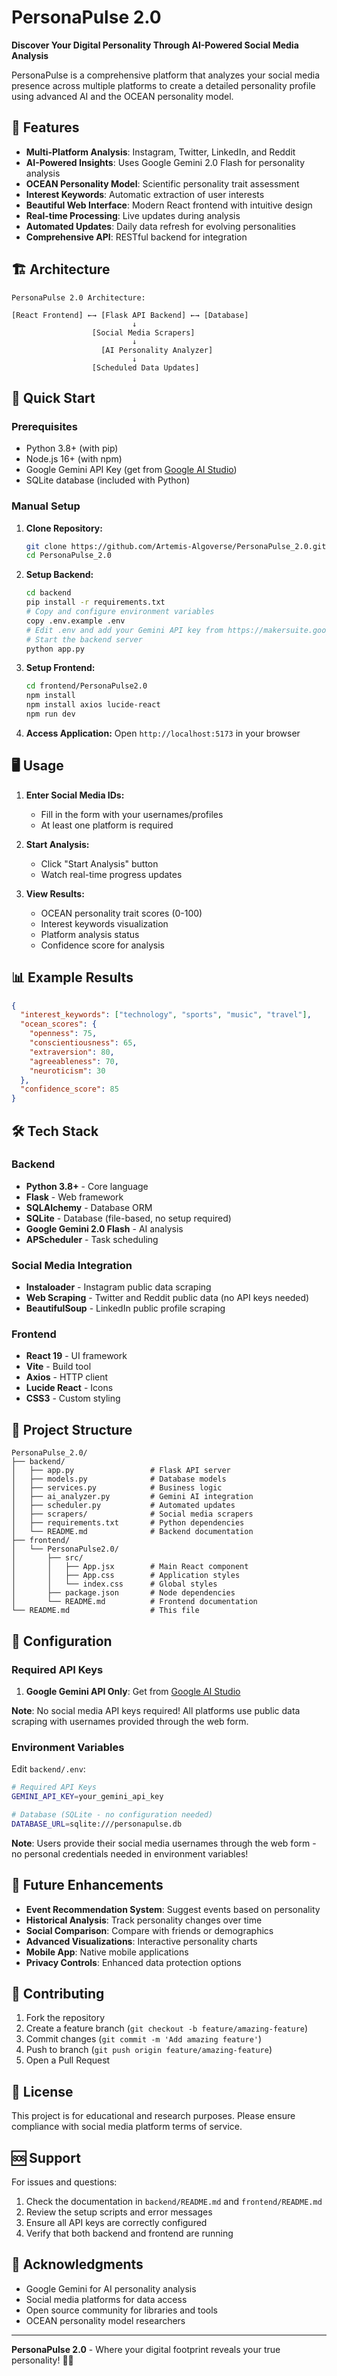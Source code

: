 # PersonaPulse 2.0

**Discover Your Digital Personality Through AI-Powered Social Media Analysis**

PersonaPulse is a comprehensive platform that analyzes your social media presence across multiple platforms to create a detailed personality profile using advanced AI and the OCEAN personality model.

## 🎯 Features

- **Multi-Platform Analysis**: Instagram, Twitter, LinkedIn, and Reddit
- **AI-Powered Insights**: Uses Google Gemini 2.0 Flash for personality analysis
- **OCEAN Personality Model**: Scientific personality trait assessment
- **Interest Keywords**: Automatic extraction of user interests
- **Beautiful Web Interface**: Modern React frontend with intuitive design
- **Real-time Processing**: Live updates during analysis
- **Automated Updates**: Daily data refresh for evolving personalities
- **Comprehensive API**: RESTful backend for integration

## 🏗️ Architecture

```
PersonaPulse 2.0 Architecture:

[React Frontend] ←→ [Flask API Backend] ←→ [Database]
                           ↓
                  [Social Media Scrapers]
                           ↓
                    [AI Personality Analyzer]
                           ↓
                  [Scheduled Data Updates]
```

## 🚀 Quick Start

### Prerequisites
- Python 3.8+ (with pip)
- Node.js 16+ (with npm)
- Google Gemini API Key (get from [Google AI Studio](https://makersuite.google.com/app/apikey))
- SQLite database (included with Python)

### Manual Setup

1. **Clone Repository:**
   ```bash
   git clone https://github.com/Artemis-Algoverse/PersonaPulse_2.0.git
   cd PersonaPulse_2.0
   ```

2. **Setup Backend:**
   ```bash
   cd backend
   pip install -r requirements.txt
   # Copy and configure environment variables
   copy .env.example .env
   # Edit .env and add your Gemini API key from https://makersuite.google.com/app/apikey
   # Start the backend server
   python app.py
   ```

3. **Setup Frontend:**
   ```bash
   cd frontend/PersonaPulse2.0
   npm install
   npm install axios lucide-react
   npm run dev
   ```

4. **Access Application:**
   Open `http://localhost:5173` in your browser

## 🖥️ Usage

1. **Enter Social Media IDs:**
   - Fill in the form with your usernames/profiles
   - At least one platform is required

2. **Start Analysis:**
   - Click "Start Analysis" button
   - Watch real-time progress updates

3. **View Results:**
   - OCEAN personality trait scores (0-100)
   - Interest keywords visualization
   - Platform analysis status
   - Confidence score for analysis

## 📊 Example Results

```json
{
  "interest_keywords": ["technology", "sports", "music", "travel"],
  "ocean_scores": {
    "openness": 75,
    "conscientiousness": 65,
    "extraversion": 80,
    "agreeableness": 70,
    "neuroticism": 30
  },
  "confidence_score": 85
}
```

## 🛠️ Tech Stack

### Backend
- **Python 3.8+** - Core language
- **Flask** - Web framework
- **SQLAlchemy** - Database ORM
- **SQLite** - Database (file-based, no setup required)
- **Google Gemini 2.0 Flash** - AI analysis
- **APScheduler** - Task scheduling

### Social Media Integration
- **Instaloader** - Instagram public data scraping
- **Web Scraping** - Twitter and Reddit public data (no API keys needed)
- **BeautifulSoup** - LinkedIn public profile scraping

### Frontend
- **React 19** - UI framework
- **Vite** - Build tool
- **Axios** - HTTP client
- **Lucide React** - Icons
- **CSS3** - Custom styling

## 📁 Project Structure

```
PersonaPulse_2.0/
├── backend/
│   ├── app.py                 # Flask API server
│   ├── models.py              # Database models
│   ├── services.py            # Business logic
│   ├── ai_analyzer.py         # Gemini AI integration
│   ├── scheduler.py           # Automated updates
│   ├── scrapers/              # Social media scrapers
│   ├── requirements.txt       # Python dependencies
│   └── README.md              # Backend documentation
├── frontend/
│   └── PersonaPulse2.0/
│       ├── src/
│       │   ├── App.jsx        # Main React component
│       │   ├── App.css        # Application styles
│       │   └── index.css      # Global styles
│       ├── package.json       # Node dependencies
│       └── README.md          # Frontend documentation
└── README.md                  # This file
```

## 🔧 Configuration

### Required API Keys

1. **Google Gemini API Only**: Get from [Google AI Studio](https://aistudio.google.com/)

**Note**: No social media API keys required! All platforms use public data scraping with usernames provided through the web form.

### Environment Variables

Edit `backend/.env`:
```bash
# Required API Keys
GEMINI_API_KEY=your_gemini_api_key

# Database (SQLite - no configuration needed)
DATABASE_URL=sqlite:///personapulse.db
```

**Note**: Users provide their social media usernames through the web form - no personal credentials needed in environment variables!

## 🔮 Future Enhancements

- **Event Recommendation System**: Suggest events based on personality
- **Historical Analysis**: Track personality changes over time
- **Social Comparison**: Compare with friends or demographics
- **Advanced Visualizations**: Interactive personality charts
- **Mobile App**: Native mobile applications
- **Privacy Controls**: Enhanced data protection options

## 🤝 Contributing

1. Fork the repository
2. Create a feature branch (`git checkout -b feature/amazing-feature`)
3. Commit changes (`git commit -m 'Add amazing feature'`)
4. Push to branch (`git push origin feature/amazing-feature`)
5. Open a Pull Request

## 📄 License

This project is for educational and research purposes. Please ensure compliance with social media platform terms of service.

## 🆘 Support

For issues and questions:
1. Check the documentation in `backend/README.md` and `frontend/README.md`
2. Review the setup scripts and error messages
3. Ensure all API keys are correctly configured
4. Verify that both backend and frontend are running

## 🎉 Acknowledgments

- Google Gemini for AI personality analysis
- Social media platforms for data access
- Open source community for libraries and tools
- OCEAN personality model researchers

---

**PersonaPulse 2.0** - Where your digital footprint reveals your true personality! 🧠✨